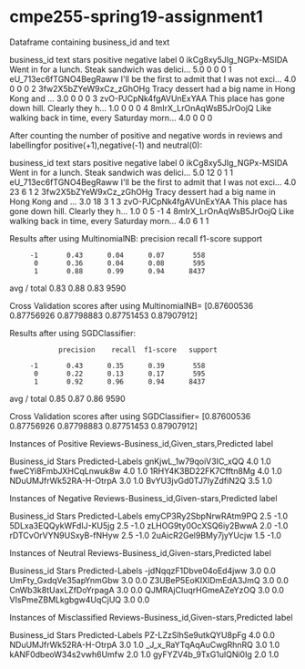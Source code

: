 # cmpe255-spring19-assignment1

Dataframe containing business_id and text

business_id	              text	                                          stars	positive	negative	label
0	ikCg8xy5JIg_NGPx-MSIDA	Went in for a lunch. Steak sandwich was delici...	5.0	  0         	0	      0
1	eU_713ec6fTGNO4BegRaww	I'll be the first to admit that I was not exci...	4.0	  0	          0	      0
2	3fw2X5bZYeW9xCz_zGhOHg	Tracy dessert had a big name in Hong Kong and ...	3.0	  0         	0	      0
3	zvO-PJCpNk4fgAVUnExYAA	This place has gone down hill. Clearly they h...	1.0	  0	          0	      0
4	8mIrX_LrOnAqWsB5JrOojQ	Like walking back in time, every Saturday morn...	4.0	  0	          0	      0

After counting the number of positive and negative words in reviews and labellingfor positive(+1),negative(-1) and neutral(0):

business_id	              text	                                           stars	positive	negative	label
0	ikCg8xy5JIg_NGPx-MSIDA	Went in for a lunch. Steak sandwich was delici...	5.0	 12	          0	        1
1	eU_713ec6fTGNO4BegRaww	I'll be the first to admit that I was not exci...	4.0	 23	          6	        1
2	3fw2X5bZYeW9xCz_zGhOHg	Tracy dessert had a big name in Hong Kong and ...	3.0	 18	          3	        1
3	zvO-PJCpNk4fgAVUnExYAA	This place has gone down hill. Clearly they h...	1.0 	0	          5	       -1
4	8mIrX_LrOnAqWsB5JrOojQ	Like walking back in time, every Saturday morn...	4.0	  6	          1	        1

Results after using MultinomialNB:
               precision    recall  f1-score   support

         -1       0.43      0.04      0.07       558
          0       0.36      0.04      0.08       595
          1       0.88      0.99      0.94      8437

avg / total       0.83      0.88      0.83      9590

Cross Validation scores after using MultinomialNB= [0.87600536 0.87756926 0.87798883 0.87751453 0.87907912]

Results after using SGDClassifier:

                precision    recall  f1-score   support

         -1       0.43      0.35      0.39       558
          0       0.22      0.13      0.17       595
          1       0.92      0.96      0.94      8437

avg / total       0.85      0.87      0.86      9590

Cross Validation scores after using SGDClassifier= [0.87600536 0.87756926 0.87798883 0.87751453 0.87907912]


Instances of Positive Reviews-Business_id,Given_stars,Predicted label

Business_id            Stars  Predicted-Labels
gnKjwL_1w79qoiV3IC_xQQ 4.0    1.0
fweCYi8FmbJXHCqLnwuk8w 4.0    1.0
1RHY4K3BD22FK7Cfftn8Mg 4.0    1.0
NDuUMJfrWk52RA-H-OtrpA 3.0    1.0
BvYU3jvGd0TJ7IyZdfiN2Q 3.5    1.0


Instances of Negative Reviews-Business_id,Given-stars,Predicted label

Business_id            Stars  Predicted-Labels
emyCP3Ry2SbpNrwRAtm9PQ 2.5    -1.0
5DLxa3EQQykWFdIJ-KU5jg 2.5    -1.0
zLHOG9ty0OcXSQ6iy2BwwA 2.0    -1.0
rDTCvOrVYN9USxyB-fNHyw 2.5    -1.0
2uAicR2Gel9BMy7jyYUcjw 1.5    -1.0

Instances of Neutral Reviews-Business_id,Given-stars,Predicted label

Business_id            Stars  Predicted-Labels
-jdNqqzF1Dbve04oEd4jww 3.0    0.0
UmFty_GxdqVe35apYnmGbw 3.0    0.0
Z3UBeP5EoKIXIDmEdA3JmQ 3.0    0.0
CnWb3k8tUaxLZfDoYrpagA 3.0    0.0
QJMRAjCIuqrHGmeAZeYzOQ 3.0    0.0
VIsPmeZBMLkgbgw4UqCjUQ 3.0    0.0

Instances of Misclassified Reviews-Business_id,Given-stars,Predicted label

Business_id            Stars  Predicted-Labels
PZ-LZzSlhSe9utkQYU8pFg 4.0    0.0
NDuUMJfrWk52RA-H-OtrpA 3.0    1.0
_J_x_RaYTqAqAuCwgRhnRQ 3.0    1.0
kANF0dbeoW34s2vwh6Umfw 2.0    1.0
gyFYZV4b_9TxG1ulQNi0Ig 2.0    1.0
